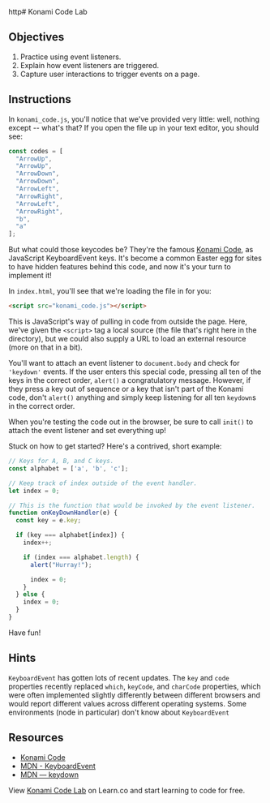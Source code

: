 http# Konami Code Lab

## Objectives
1. Practice using event listeners.
2. Explain how event listeners are triggered.
3. Capture user interactions to trigger events on a page.

## Instructions
In `konami_code.js`, you'll notice that we've provided very little: well, nothing except -- what's that? If you open the file up in your text editor, you should see:
```js
const codes = [
  "ArrowUp",
  "ArrowUp",
  "ArrowDown",
  "ArrowDown",
  "ArrowLeft",
  "ArrowRight",
  "ArrowLeft",
  "ArrowRight",
  "b",
  "a"
];


```

But what could those keycodes be? They're the famous [Konami Code](https://en.wikipedia.org/wiki/Konami_Code), as JavaScript KeyboardEvent keys. It's become a common Easter egg for sites to have hidden features behind this code, and now it's your turn to implement it!

In `index.html`, you'll see that we're loading the file in for you:
```html
<script src="konami_code.js"></script>
```

This is JavaScript's way of pulling in code from outside the page. Here, we've given the `<script>` tag a local source (the file that's right here in the directory), but we could also supply a URL to load an external resource (more on that in a bit).

You'll want to attach an event listener to `document.body` and check for `'keydown'` events. If the user enters this special code, pressing all ten of the keys in the correct order, `alert()` a congratulatory message. However, if they press a key out of sequence or a key that isn't part of the Konami code, don't `alert()` anything and simply keep listening for all ten `keydown`s in the correct order.

When you're testing the code out in the browser, be sure to call `init()` to attach the event listener and set everything up!

Stuck on how to get started? Here's a contrived, short example:
```js
// Keys for A, B, and C keys.
const alphabet = ['a', 'b', 'c'];

// Keep track of index outside of the event handler.
let index = 0;

// This is the function that would be invoked by the event listener.
function onKeyDownHandler(e) {
  const key = e.key;

  if (key === alphabet[index]) {
    index++;

    if (index === alphabet.length) {
      alert("Hurray!");

      index = 0;
    }
  } else {
    index = 0;
  }
}
```

Have fun!

## Hints
`KeyboardEvent` has gotten lots of recent updates. The `key` and `code` properties recently replaced `which`, `keyCode`, and `charCode` properties, which were often implemented slightly differently between different browsers and would report different values across different operating systems. Some environments (node in particular) don't know about `KeyboardEvent`


## Resources
- [Konami Code](https://en.wikipedia.org/wiki/Konami_Code)
- [MDN - KeyboardEvent][KeyboardEvent]
- [MDN — keydown][keydown]

[keydown]: https://developer.mozilla.org/en-US/docs/Web/Events/keydown
[KeyboardEvent]: https://developer.mozilla.org/en-US/docs/Web/API/KeyboardEvent

<p class='util--hide'>View <a href='https://learn.co/lessons/konami-code-lab'>Konami Code Lab</a> on Learn.co and start learning to code for free.</p>
